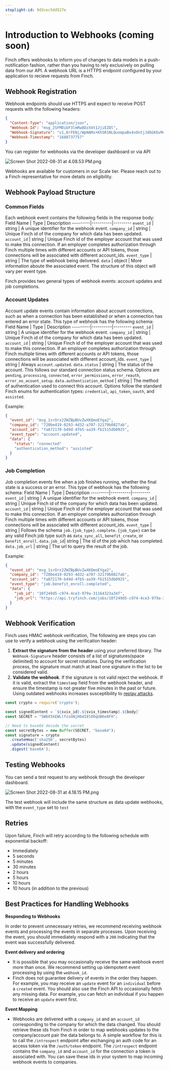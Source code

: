 ```yaml
---
stoplight-id: 9d3cec5dd527e
---
```


# Introduction to Webhooks (coming soon)

Finch offers webhooks to inform you of changes to data models in a push-notification fashion, rather than you having to rely exclusively on pulling data from our API. A webhook URL is a HTTPS endpoint configured by your application to recieve requests from Finch.



## Webhook Registration
Webhook endpoints should use HTTPS and expect to receive POST requests with the following headers:
```json
{
  "Content-Type": "application/json",
  "Webhook-Id": "msg_2SFMDibF3lmRw8DzX4t1JjiEZQl",
  "Webhook-Signature": "v1,8rFENj/WpNAMx+Kh5R1NLQunmpaBx4vOntjJdbGKbvM=",
  "Webhook-Timestamp": "1688737757"
}
```

You can register for webhooks via the developer dashboard or via API

![Screen Shot 2022-08-31 at 4.08.53 PM.png](../../assets/images/addWebhook.png)


Webhooks are available for customers in our Scale tier. Please reach out to a Finch representative for more details on eligibility.

## Webhook Payload Structure
### Common Fields
Each webhook event contains the following fields in the response body:
Field Name | Type | Description
---------|----------|---------
`event_id` | string | A unique identifier for the webhook event.
`company_id` | string<uuid> | Unique Finch id of the company for which data has been updated.
`account_id` | string<uuid> | Unique Finch id of the employer account that was used to make this connection. If an employer completes authorization through Finch multiple times with different accounts or API tokens, those connections will be associated with different account_ids.
`event_type` | string | The type of webhook being delivered.
`data` | object | More information aboute the associated event. The structure of this object will vary per event type.

Finch provides two general types of webhook events: account updates and job completions.

### Account Updates
Account update events contain information about account connections, such as when a connection has been established or when a connection has entered an error state. This type of webhook has the following schema:
Field Name | Type | Description
---------|----------|---------
`event_id` | string | A unique identifier for the webhook event.
`company_id` | string<uuid> | Unique Finch id of the company for which data has been updated.
`account_id` | string<uuid> | Unique Finch id of the employer account that was used to make this connection. If an employer completes authorization through Finch multiple times with different accounts or API tokens, those connections will be associated with different account_ids.
`event_type` | string | Always `account.updated`.
`data.status` | string | The status of the account. This follows our standard connection status schema. Options are `pending`, `processing`, `connected`, `error_permissions`, `error_reauth`, `error_no_acount_setup`.
`data.authentication_method` | string | The method of authentication used to connect this account. Options follow the standard Finch enums for authentication types: `credential`, `api_token`, `oauth`, and `assisted`.

Example:
```json
{
  "event_id": "msg_1srOrx2ZWZBpBUvZwXKQmoEYga2",
  "company_id": "720be419-0293-4d32-a707-32179b0827ab",
  "account_id": "fa872170-b49d-4fb5-aa39-fb1515db0925",
  "event_type": "account.updated",
  "data": {
    "status": "connected"
    "authentication_method": "assisted"
  }
}
```

### Job Completion
Job completion events fire when a job finishes running, whether the final state is a success or an error. This type of webhook has the following schema:
Field Name | Type | Description
---------|----------|---------
`event_id` | string | A unique identifier for the webhook event.
`company_id` | string<uuid> | Unique Finch id of the company for which data has been updated.
`account_id` | string<uuid> | Unique Finch id of the employer account that was used to make this connection. If an employer completes authorization through Finch multiple times with different accounts or API tokens, those connections will be associated with different account_ids.
`event_type` | string | Follows the schema `job.{job_type}.complete`. `{job_type}` can be any valid Finch job type such as `data_sync_all`, `benefit_create`, or `benefit_enroll`.
`data.job_id`| string<uuid> | The id of the job which has completed.
`data.job_url` | string | The url to query the result of the job.

Example:
```json
{
  "event_id": "msg_1srOrx2ZWZBpBUvZwXKQmoEYga2",
  "company_id": "720be419-0293-4d32-a707-32179b0827ab",
  "account_id": "fa872170-b49d-4fb5-aa39-fb1515db0925",
  "event_type": "job.benefit_enroll.completed",
  "data": {
    "job_id": "10f249d5-c974-4ce3-979a-31164323a34f",
    "job_url": "https://api.tryfinch.com/jobs/10f249d5-c974-4ce3-979a-31164323a34f"
  }
}
```


## Webhook Verification

Finch uses HMAC webhook verification, The following are steps you can use to verify a webhook using the verification header:

1. **Extract the signature from the header** using your preferred library. The `Webhook-Signature` header consists of a list of signatures(space delimited) to account for secret rotations. During the verification process, the signature must match at least one signature in the list to be considered valid.
2. **Validate the webhook**. If the signature is not valid reject the webhook. If it is valid, extract the `timestamp` field from the webhook header, and ensure the timestamp is not greater five minutes in the past or future. Using outdated webhooks increases susceptibility to [replay attacks](https://en.wikipedia.org/wiki/Replay_attack).
<!--
title: "Webhook verification example"
lineNumbers: true
highlightLines: [[1,2], [4,5]]
-->
```typescript
const crypto = require('crypto');

const signedContent = `${svix_id}.${svix_timestamp}.${body}`
const SECRET = "5WbX5kEWLlfzsGNjH64I8lOOqUB6e8FH";

// Need to base64 decode the secret
const secretBytes = new Buffer(SECRET, "base64");
const signature = crypto
  .createHmac('sha256', secretBytes)
  .update(signedContent)
  .digest('base64');
```

## Testing Webhooks

You can send a test request to any webhook through the developer dashboard.

![Screen Shot 2022-08-31 at 4.18.15 PM.png](../../assets/images/selectEndpoints.png)


The test webhook will include the same structure as data update webhooks, with the `event_type` set to `test`

## Retries

Upon failure, Finch will retry according to the following schedule with exponential backoff:

- Immediately
- 5 seconds
- 5 minutes
- 30 minutes
- 2 hours
- 5 hours
- 10 hours
- 10 hours (in addition to the previous)

## Best Practices for Handling Webhooks

**Responding to Webhooks**

In order to prevent unnecessary retries, we recommend receiving webhook events and processing the events in separate processes. Upon receiving the event, you should immediately respond with a `200` indicating that the event was successfully delivered.

**Event delivery and ordering**

- It is possible that you may occasionally receive the same webhook event more than once. We recommend setting up idempotent event processing by using the `webhook_id`.
- Finch does not guarantee delivery of events in the order they happen. For example, you may receive an `update` event for an `individual` before a `created` event. You should also use the Finch API to occasionally fetch any missing data. For example, you can fetch an individual if you happen to receive an `update` event first.

**Event Mapping**

- Webhooks are delivered with a `company_id` and an `account_id` corresponding to the company for which the data changed. You should retrieve these ids from Finch in order to map webhooks updates to the company/account pair the data belongs to. A simple workflow for this is to call the `/introspect` endpoint after exchanging an auth code for an access token via the `/auth/token` endpoint. The `/introspect` endpoint contains the `company_id` and `account_id` for the connection a token is associated with. You can save these ids in your system to map incoming webhook events to companies.